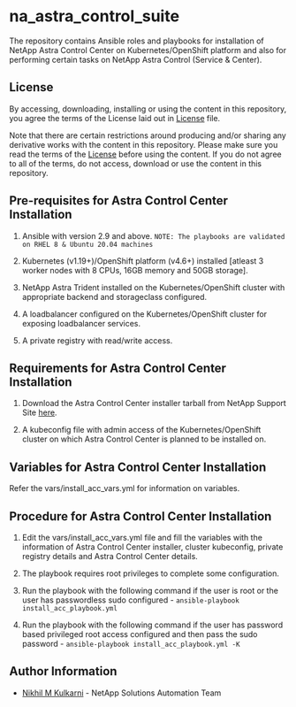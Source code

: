 na_astra_control_suite
=========

The repository contains Ansible roles and playbooks for installation of NetApp Astra Control Center on Kubernetes/OpenShift platform and also for performing certain tasks on NetApp Astra Control (Service & Center).

License
------

By accessing, downloading, installing or using the content in this repository, you agree the terms of the License laid out in [License](license.txt) file.

Note that there are certain restrictions around producing and/or sharing any derivative works with the content in this repository. Please make sure you read the terms of the [License](license.txt) before using the content. If you do not agree to all of the terms, do not access, download or use the content in this repository.

Pre-requisites for Astra Control Center Installation
------------

1. Ansible with version 2.9 and above.
`NOTE: The playbooks are validated on RHEL 8 & Ubuntu 20.04 machines`

2. Kubernetes (v1.19+)/OpenShift platform (v4.6+) installed [atleast 3 worker nodes with 8 CPUs, 16GB memory and 50GB storage].

3. NetApp Astra Trident installed on the Kubernetes/OpenShift cluster with appropriate backend and storageclass configured.

4. A loadbalancer configured on the Kubernetes/OpenShift cluster for exposing loadbalancer services.

5. A private registry with read/write access.

Requirements for Astra Control Center Installation
-----------

1. Download the Astra Control Center installer tarball from NetApp Support Site [here](https://mysupport.netapp.com/site/products/all/details/astra-control-center/downloads-tab).

2. A kubeconfig file with admin access of the Kubernetes/OpenShift cluster on which Astra Control Center is planned to be installed on.


Variables for Astra Control Center Installation
---------

Refer the vars/install_acc_vars.yml for information on variables.


Procedure for Astra Control Center Installation
--------

1. Edit the vars/install_acc_vars.yml file and fill the variables with the information of Astra Control Center installer, cluster kubeconfig, private registry details and Astra Control Center details.

2. The playbook requires root privileges to complete some configuration.

3. Run the playbook with the following command if the user is root or the user has passwordless sudo configured - `ansible-playbook install_acc_playbook.yml`

4. Run the playbook with the following command if the user has password based privileged root access configured and then pass the sudo password - `ansible-playbook install_acc_playbook.yml -K`


Author Information
------------------

- [Nikhil M Kulkarni](mailto:nikhil.kulkarni@netapp.com) - NetApp Solutions Automation Team



